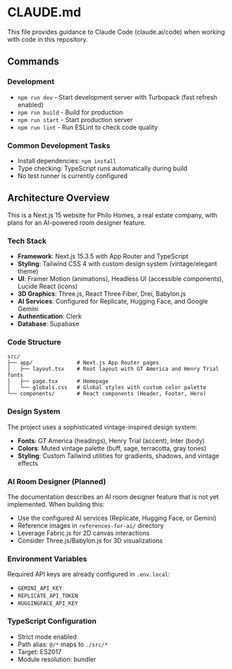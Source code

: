# CLAUDE.md

This file provides guidance to Claude Code (claude.ai/code) when working with code in this repository.

## Commands

### Development
- `npm run dev` - Start development server with Turbopack (fast refresh enabled)
- `npm run build` - Build for production
- `npm run start` - Start production server
- `npm run lint` - Run ESLint to check code quality

### Common Development Tasks
- Install dependencies: `npm install`
- Type checking: TypeScript runs automatically during build
- No test runner is currently configured

## Architecture Overview

This is a Next.js 15 website for Philo Homes, a real estate company, with plans for an AI-powered room designer feature.

### Tech Stack
- **Framework**: Next.js 15.3.5 with App Router and TypeScript
- **Styling**: Tailwind CSS 4 with custom design system (vintage/elegant theme)
- **UI**: Framer Motion (animations), Headless UI (accessible components), Lucide React (icons)
- **3D Graphics**: Three.js, React Three Fiber, Drei, Babylon.js
- **AI Services**: Configured for Replicate, Hugging Face, and Google Gemini
- **Authentication**: Clerk
- **Database**: Supabase

### Code Structure
```
src/
├── app/              # Next.js App Router pages
│   ├── layout.tsx    # Root layout with GT America and Henry Trial fonts
│   ├── page.tsx      # Homepage
│   └── globals.css   # Global styles with custom color palette
└── components/       # React components (Header, Footer, Hero)
```

### Design System
The project uses a sophisticated vintage-inspired design system:
- **Fonts**: GT America (headings), Henry Trial (accent), Inter (body)
- **Colors**: Muted vintage palette (buff, sage, terracotta, gray tones)
- **Styling**: Custom Tailwind utilities for gradients, shadows, and vintage effects

### AI Room Designer (Planned)
The documentation describes an AI room designer feature that is not yet implemented. When building this:
- Use the configured AI services (Replicate, Hugging Face, or Gemini)
- Reference images in `references-for-ai/` directory
- Leverage Fabric.js for 2D canvas interactions
- Consider Three.js/Babylon.js for 3D visualizations

### Environment Variables
Required API keys are already configured in `.env.local`:
- `GEMINI_API_KEY`
- `REPLICATE_API_TOKEN`
- `HUGGINGFACE_API_KEY`

### TypeScript Configuration
- Strict mode enabled
- Path alias: `@/*` maps to `./src/*`
- Target: ES2017
- Module resolution: bundler